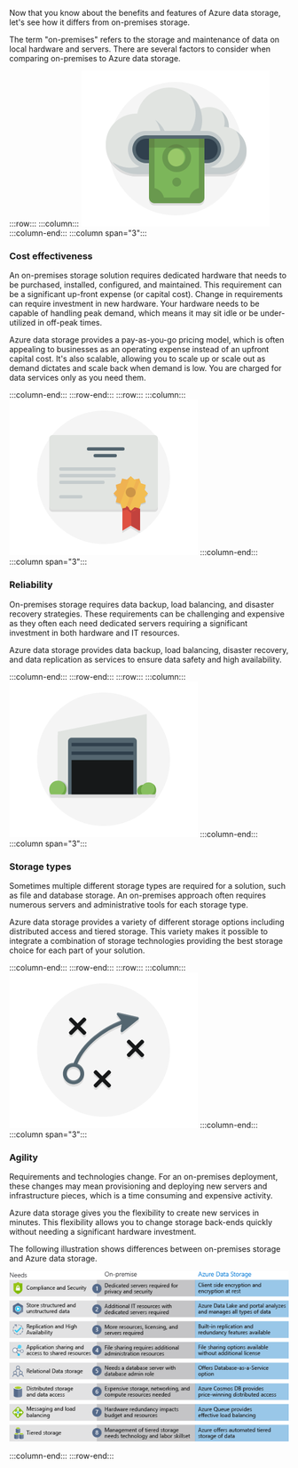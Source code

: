 Now that you know about the benefits and features of Azure data storage, let's see how it differs from on-premises storage.

The term "on-premises" refers to the storage and maintenance of data on local hardware and servers. There are several factors to consider when comparing on-premises to Azure data storage.

:::row:::
  :::column:::
    ![Paper bill and a cloud representing cost effectiveness](../media/4-cost-effectiveness.png)
  :::column-end:::
  :::column span="3":::

### Cost effectiveness

An on-premises storage solution requires dedicated hardware that needs to be purchased, installed, configured, and maintained. This requirement can be a significant up-front expense (or capital cost). Change in requirements can require investment in new hardware. Your hardware needs to be capable of handling peak demand, which means it may sit idle or be under-utilized in off-peak times.

Azure data storage provides a pay-as-you-go pricing model, which is often appealing to businesses as an operating expense instead of an upfront capital cost. It's also scalable, allowing you to scale up or scale out as demand dictates and scale back when demand is low. You are charged for data services only as you need them.

:::column-end:::
:::row-end:::
:::row:::
  :::column:::
    ![A certificate representing reliability](../media/4-reliability.png)
  :::column-end:::
  :::column span="3":::

### Reliability

On-premises storage requires data backup, load balancing, and disaster recovery strategies. These requirements can be challenging and expensive as they often each need dedicated servers requiring a significant investment in both hardware and IT resources.

Azure data storage provides data backup, load balancing, disaster recovery, and data replication as services to ensure data safety and high availability.

:::column-end:::
:::row-end:::
:::row:::
  :::column:::
    ![A uniquely shaped building representing different storage types](../media/4-storage-types.png)
  :::column-end:::
  :::column span="3":::

### Storage types

Sometimes multiple different storage types are required for a solution, such as file and database storage. An on-premises approach often requires numerous servers and administrative tools for each storage type.

Azure data storage provides a variety of different storage options including distributed access and tiered storage. This variety makes it possible to integrate a combination of storage technologies providing the best storage choice for each part of your solution.

:::column-end:::
:::row-end:::
:::row:::
  :::column:::
    ![A sports playbook representing agility](../media/4-agility.png)
  :::column-end:::
  :::column span="3":::

### Agility

Requirements and technologies change. For an on-premises deployment, these changes may mean provisioning and deploying new servers and infrastructure pieces, which is a time consuming and expensive activity.

Azure data storage gives you the flexibility to create new services in minutes. This flexibility allows you to change storage back-ends quickly without needing a significant hardware investment.

The following illustration shows differences between on-premises storage and Azure data storage.

![An illustration showing comparison between on-premises storage and Azure data storage for several common business needs.](../media/4-Comparison.png)

  :::column-end:::
:::row-end:::
